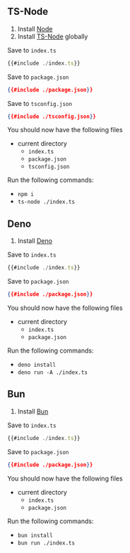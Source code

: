 ## TS-Node

1. Install [Node](https://nodejs.org/en/download/package-manager)
2. Install [TS-Node](https://www.npmjs.com/package/ts-node) globally

Save to `index.ts`

```ts
{{#include ./index.ts}}
```

Save to `package.json`

```json
{{#include ./package.json}}
```

Save to `tsconfig.json`

```json
{{#include ./tsconfig.json}}
```

You should now have the following files

- current directory
  - `index.ts`
  - `package.json`
  - `tsconfig.json`

Run the following commands:

- `npm i`
- `ts-node ./index.ts`

## Deno

1. Install [Deno](https://docs.deno.com/runtime/getting_started/installation)

Save to `index.ts`

```ts
{{#include ./index.ts}}
```

Save to `package.json`

```json
{{#include ./package.json}}
```

You should now have the following files

- current directory
  - `index.ts`
  - `package.json`

Run the following commands:

- `deno install`
- `deno run -A ./index.ts`

## Bun

1. Install [Bun](https://bun.sh/docs/installation)

Save to `index.ts`

```ts
{{#include ./index.ts}}
```

Save to `package.json`

```json
{{#include ./package.json}}
```

You should now have the following files

- current directory
  - `index.ts`
  - `package.json`

Run the following commands:

- `bun install`
- `bun run ./index.ts`

